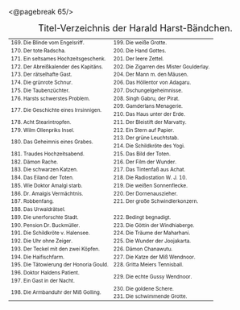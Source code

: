<@pagebreak 65/>

<div style="font-size: large; text-align: center;">Titel-Verzeichnis der Harald Harst-Bändchen.</div>

<table style="table-layout:fixed; font-size: x-small;">
<tr><td style="width: 50%">169. Die Blinde vom Engelsriff.</td><td style="width: 50%">199. Die weiße Grotte.</td></tr>
<tr><td>170. Der tote Radscha.                 </td><td>200. Die Hand Gottes.</td></tr>
<tr><td>171. Ein seltsames Hochzeitsgeschenk.  </td><td>201. Der leere Zettel.</td></tr>
<tr><td>172. Der Abreißkalender des Kapitäns.  </td><td>202. Die Zigarren des Mister Goulderlay.</td></tr>
<tr><td>173. Der rätselhafte Gast.             </td><td>204. Der Mann m. den Mäusen.</td></tr>
<tr><td>174. Die grünrote Schnur.              </td><td>206. Das Höllentor von Adagaru.</td></tr>
<tr><td>175. Die Taubenzüchter.                </td><td>207. Dschungelgeheimnisse.</td></tr>
<tr><td>176. Harsts schwerstes Problem.        </td><td>208. Singh Gabru, der Pirat.</td></tr>
<tr><td rowspan="2">177. Die Geschichte eines Irrsinnigen.</td><td>209. Gamderlans Menagerie.</td></tr>
<tr>                                                <td>210. Das Haus unter der Erde.</td></tr>
<tr><td>178. Acht Stearintropfen.              </td><td>211. Der Bleistift der Marvatty.</td></tr>
<tr><td>179. Wilm Ollenpriks Insel.            </td><td>212. Ein Stern auf Papier.</td></tr>
<tr><td rowspan="2">180. Das Geheimnis eines Grabes.</td><td>213. Der grüne Leuchtstab.</td></tr>
<tr>                                                <td>214. Die Schildkröte des Yogi.</td></tr>
<tr><td>181. Traudes Hochzeitsabend.           </td><td>215. Das Bild der Toten.</td></tr>
<tr><td>182. Dämon Rache.                      </td><td>216. Der Film der Wunder.</td></tr>
<tr><td>183. Die schwarzen Katzen.             </td><td>217. Das Tintenfaß aus Achat.</td></tr>
<tr><td>184. Das Eiland der Toten.             </td><td>218. Die Radiostation W. J. 10.</td></tr>
<tr><td>185. Wie Doktor Amalgi starb.          </td><td>219. Die weißen Sonnenflecke.</td></tr>
<tr><td>186. Dr. Amalgis Vermächtnis.          </td><td>220. Der Dornenauszieher.</td></tr>
<tr><td>187. Robbenfang.                       </td><td>221. Der große Schwindlerkonzern.</td></tr>
<tr><td>188. Das Urwaldrätsel.</td></tr>
<tr><td>189. Die unerforschte Stadt.           </td><td>222. Bedingt begnadigt.</td></tr>
<tr><td>190. Pension Dr. Buckmüller.           </td><td>223. Die Göttin der Windhiaberge.</td></tr>
<tr><td>191. Die Schildkröte v. Halensee.      </td><td>224. Die Träume der Maharhani.</td></tr>
<tr><td>192. Die Uhr ohne Zeiger.              </td><td>225. Die Wunder der Joojakarta.</td></tr>
<tr><td>193. Der Teckel mit den zwei Köpfen.   </td><td>226. Dämon Chanawutu.</td></tr>
<tr><td>194. Die Haifischfarm.                 </td><td>227. Die Katze der Miß Wendnoor.</td></tr>
<tr><td>195. Die Tätowierung der Honoria Gould.</td><td>228. Gritta Meiers Tennisball.</td></tr>
<tr><td>196. Doktor Haldens Patient.           </td><td rowspan="2">229. Die echte Gussy Wendnoor.</td></tr>
<tr><td>197. Ein Gast in der Nacht.</td></tr>
<tr><td rowspan="2">198. Die Armbanduhr der Miß Golling.</td><td>230. Die goldene Schere.</td></tr>
<tr>                                                <td>231. Die schwimmende Grotte.</td></tr>
</table>

